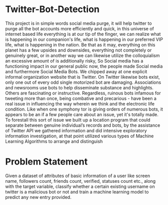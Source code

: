 # Twitter-Bot-Detection

This project is in simple words social media purge, it will help twitter to purge all the bot accounts more efficiently and quick, in this universe of internet based life everything is at our tip of the finger, we can realize what is happening in our companion's life, what is happening in our preferred VIP life, what is happening in the nation. Be that as it may, everything on this planet has a few upsides and downsides, everything not completely or genuinely great, or in another way we can likewise utilize the colloquialism an excessive amount of is additionally risky, So Social media has a functioning impact in our general public now, the people made Social media and furthermore Social Media Bots. We chipped away at one explicit informal organization website that is Twitter. On Twitter likewise bots exist, only one out of every odd single motorized bot are damaging. 
Associations and newsrooms use bots to help disseminate substance and highlights. Others are fascinating or instructive. Regardless, ruinous bots infamous for tweeting more than once, being combative and precarious - have been a real issue in influencing the way wherein we think and the electronic life condition. Like when one symphony tor is giving orders of numerous bots, it appears to be an if a few people care about an issue, yet it's totally made. To forestall this sort of issue we built up a location program that could separate between genuine individual’s records and bots, by the assistance of Twitter API we gathered information and did intensive exploratory information investigation, at that point utilized various types of Machine Learning Algorithms to arrange and distinguish

# Problem Statement
Given a dataset of attributes of basic information of a user like screen name, followers count, friends count, verified, statuses count etc., along with the target variable, classify whether a certain existing username on twitter is a malicious bot or not and train a machine learning model to predict any new entry provided.
